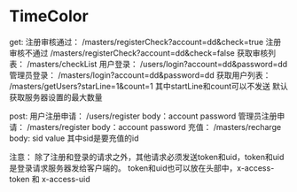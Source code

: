 # TimeColor
get:
注册审核通过： 		/masters/registerCheck?account=dd&check=true
注册审核不通过		/masters/registerCheck?account=dd&check=false
获取审核列表：		/masters/checkList
用户登录：	      	/users/login?account=dd&password=dd
管理员登录：	  	/masters/login?account=dd&password=dd
获取用户列表：		/masters/getUsers?starLine=1&count=1 其中startLine和count可以不发送 默认获取服务器设置的最大数量

post:
用户注册申请：		/users/register 	body：account password 
管理员注册申请：	/masters/register 	body：account password
充值：				/masters/recharge   body: sid value  其中sid是要充值的id

注意：
	除了注册和登录的请求之外，其他请求必须发送token和uid，token和uid是登录请求服务器发给客户端的。
	token和uid也可以放在头部中，x-access-token 和 x-access-uid
